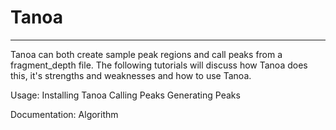 # Tanoa
---
 
Tanoa can both create sample peak regions and call peaks from a fragment_depth file. The following tutorials 
will discuss how Tanoa does this, it's strengths and weaknesses and how to use Tanoa. 

Usage:
    Installing Tanoa
    Calling Peaks
    Generating Peaks

Documentation:
    Algorithm

[^1]: Tanoa's strengths and weakness are discussed along with the algorithm in that document.